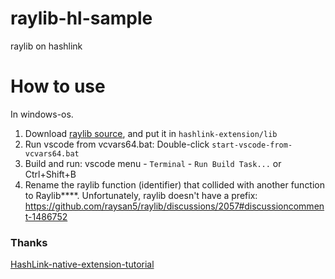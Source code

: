 # raylib-hl-sample
raylib on hashlink

# How to use
In windows-os.

1. Download [raylib source](https://github.com/raysan5/raylib), and put it in `hashlink-extension/lib`
1. Run vscode from vcvars64.bat: Double-click `start-vscode-from-vcvars64.bat`
1. Build and run: vscode menu - `Terminal` - `Run Build Task...` or Ctrl+Shift+B
1. Rename the raylib function (identifier) that collided with another function to Raylib****.
Unfortunately, raylib doesn't have a prefix: https://github.com/raysan5/raylib/discussions/2057#discussioncomment-1486752

### Thanks
[HashLink-native-extension-tutorial](https://github.com/HaxeFoundation/hashlink/wiki/HashLink-native-extension-tutorial)